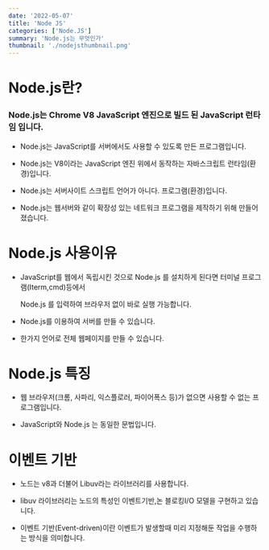 ```yaml
---
date: '2022-05-07'
title: 'Node JS'
categories: ['Node.JS']
summary: 'Node.js는 무엇인가'
thumbnail: './nodejsthumbnail.png'
---
```


# Node.js란?

### Node.js는 Chrome V8 JavaScript 엔진으로 빌드 된 JavaScript 런타임 입니다.

- Node.js는 JavaScript를 서버에서도 사용할 수 있도록 만든 프로그램입니다.

- Node.js는 V8이라는 JavaScript 엔진 위에서 동작하는 자바스크립트 런타임(환경)입니다.

- Node.js는 서버사이트 스크립트 언어가 아니다. 프로그램(환경)입니다.

- Node.js는 웹서버와 같이 확장성 있는 네트워크 프로그램을 제작하기 위해 만들어졌습니다.

# Node.js 사용이유

- JavaScript를 웹에서 독립시킨 것으로 Node.js 를 설치하게 된다면 터미널 프로그램(Iterm,cmd)등에서

  Node.js 를 입력하여 브라우저 없이 바로 실행 가능합니다.

- Node.js를 이용하여 서버를 만들 수 있습니다.

- 한가지 언어로 전체 웹페이지를 만들 수 있습니다.

# Node.js 특징

- 웹 브라우저(크롬, 사파리, 익스플로러, 파이어폭스 등)가 없으면 사용할 수 없는 프로그램입니다.

- JavaScript와 Node.js 는 동일한 문법입니다.

# 이벤트 기반

- 노드는 v8과 더불어 Libuv라는 라이브러리를 사용합니다.

- libuv 라이브러리는 노드의 특성인 이벤트기반,논 블로킹I/O 모델을 구현하고 있습니다.

- 이벤트 기반(Event-driven)이란 이벤트가 발생할때 미리 지정해둔 작업을 수행하는 방식을 의미합니다.
